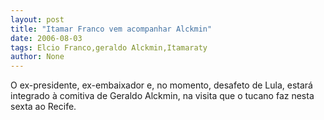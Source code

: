 ```yaml
---
layout: post
title: "Itamar Franco vem acompanhar Alckmin"
date: 2006-08-03
tags: Elcio Franco,geraldo Alckmin,Itamaraty
author: None
---
```

O ex-presidente, ex-embaixador e, no momento, desafeto de Lula, estará integrado à comitiva de Geraldo Alckmin, na visita que o tucano faz nesta sexta&nbsp;ao Recife. 